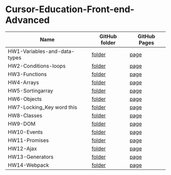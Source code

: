 # Cursor-Education-Front-end-Advanced

Name | GitHub folder | GitHub Pages
-----|---------------|-------------
HW1-Variables-and-data-types | [folder](https://github.com/SergiyGurshal/Cursor-Education-Front-end-Advanced/tree/main/HW1-Variables-and-data-types) | [page](https://sergiygurshal.github.io/Cursor-Education-Front-end-Advanced/HW1-Variables-and-data-types/)
HW2-Сonditions-loops | [folder](https://github.com/SergiyGurshal/Cursor-Education-Front-end-Advanced/tree/main/HW2-%D0%A1onditions-loops) | [page](https://sergiygurshal.github.io/Cursor-Education-Front-end-Advanced/HW2-%D0%A1onditions-loops/)
HW3-Functions | [folder](https://github.com/SergiyGurshal/Cursor-Education-Front-end-Advanced/tree/main/HW3-Functions) | [page](https://sergiygurshal.github.io/Cursor-Education-Front-end-Advanced/HW3-Functions/)
HW4-Arrays | [folder](https://github.com/SergiyGurshal/Cursor-Education-Front-end-Advanced/tree/main/HW4-Arrays) | [page](https://sergiygurshal.github.io/Cursor-Education-Front-end-Advanced/HW4-Arrays/)
HW5-Sortingarray | [folder](https://github.com/SergiyGurshal/Cursor-Education-Front-end-Advanced/tree/main/HW5-Sortingarray) | [page](https://sergiygurshal.github.io/Cursor-Education-Front-end-Advanced/HW5-Sortingarray/)
HW6-Objects | [folder](https://github.com/SergiyGurshal/Cursor-Education-Front-end-Advanced/tree/main/HW6-Objects) | [page](https://sergiygurshal.github.io/Cursor-Education-Front-end-Advanced/HW6-Objects/)
HW7-Locking_Key word this | [folder](https://github.com/SergiyGurshal/Cursor-Education-Front-end-Advanced/tree/main/HW7-Locking_Key%20word%20this) | [page](https://sergiygurshal.github.io/Cursor-Education-Front-end-Advanced/HW7-Locking_Key%20word%20this/)
HW8-Classes | [folder](https://github.com/SergiyGurshal/Cursor-Education-Front-end-Advanced/tree/main/HW8-Classes) | [page](https://sergiygurshal.github.io/Cursor-Education-Front-end-Advanced/HW8-Classes/)
HW9-DOM | [folder](https://github.com/SergiyGurshal/Cursor-Education-Front-end-Advanced/tree/main/HW9-DOM) | [page](https://sergiygurshal.github.io/Cursor-Education-Front-end-Advanced/HW9-DOM/)
HW10-Events | [folder](https://github.com/SergiyGurshal/Cursor-Education-Front-end-Advanced/tree/main/HW10-Events) | [page](https://sergiygurshal.github.io/Cursor-Education-Front-end-Advanced/HW10-Events/)
HW11-Promises | [folder](https://github.com/SergiyGurshal/Cursor-Education-Front-end-Advanced/tree/main/HW11-Promises) | [page](https://sergiygurshal.github.io/Cursor-Education-Front-end-Advanced/HW11-Promises/)
HW12-Ajax | [folder](https://github.com/SergiyGurshal/Cursor-Education-Front-end-Advanced/tree/main/HW12-Ajax) | [page](https://sergiygurshal.github.io/Cursor-Education-Front-end-Advanced/HW12-Ajax/)
HW13-Generators | [folder](https://github.com/SergiyGurshal/Cursor-Education-Front-end-Advanced/tree/main/HW13-Generators) | [page](https://sergiygurshal.github.io/Cursor-Education-Front-end-Advanced/HW13-Generators/)
HW14-Webpack | [folder](https://github.com/SergiyGurshal/Cursor-Education-Front-end-Advanced/tree/main/HW14-Webpack) | [page](https://sergiygurshal.github.io/Cursor-Education-Front-end-Advanced/HW14-Webpack/dist/)
